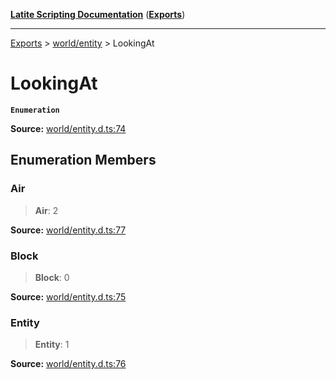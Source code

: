 [**Latite Scripting Documentation**](../../README.md) ([**Exports**](../../exports.md))

---

[Exports](../../exports.md) > [world/entity](../index.md) > LookingAt

# LookingAt

**`Enumeration`**

**Source:** [world/entity.d.ts:74](https://github.com/LatiteScripting/latitescripting.github.io/blob/1c6b44e/definitions/world/entity.d.ts#L74)

## Enumeration Members

### Air

> **Air**: 2

**Source:** [world/entity.d.ts:77](https://github.com/LatiteScripting/latitescripting.github.io/blob/1c6b44e/definitions/world/entity.d.ts#L77)

### Block

> **Block**: 0

**Source:** [world/entity.d.ts:75](https://github.com/LatiteScripting/latitescripting.github.io/blob/1c6b44e/definitions/world/entity.d.ts#L75)

### Entity

> **Entity**: 1

**Source:** [world/entity.d.ts:76](https://github.com/LatiteScripting/latitescripting.github.io/blob/1c6b44e/definitions/world/entity.d.ts#L76)
